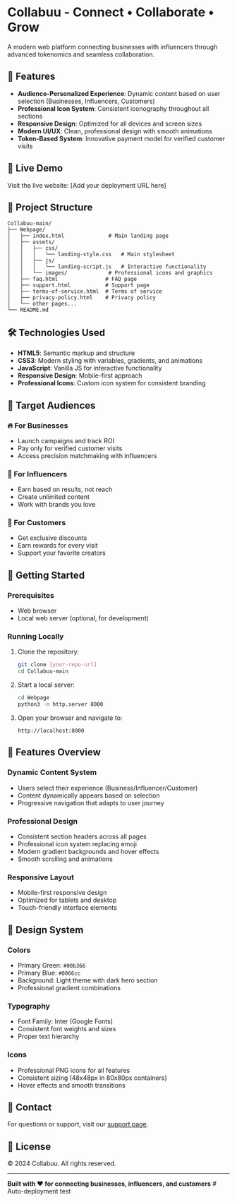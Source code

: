 # Collabuu - Connect • Collaborate • Grow

A modern web platform connecting businesses with influencers through advanced tokenomics and seamless collaboration.

## 🌟 Features

- **Audience-Personalized Experience**: Dynamic content based on user selection (Businesses, Influencers, Customers)
- **Professional Icon System**: Consistent iconography throughout all sections
- **Responsive Design**: Optimized for all devices and screen sizes
- **Modern UI/UX**: Clean, professional design with smooth animations
- **Token-Based System**: Innovative payment model for verified customer visits

## 🚀 Live Demo

Visit the live website: [Add your deployment URL here]

## 📁 Project Structure

```
Collabuu-main/
├── Webpage/
│   ├── index.html              # Main landing page
│   ├── assets/
│   │   ├── css/
│   │   │   └── landing-style.css   # Main stylesheet
│   │   ├── js/
│   │   │   └── landing-script.js   # Interactive functionality
│   │   └── images/             # Professional icons and graphics
│   ├── faq.html               # FAQ page
│   ├── support.html           # Support page
│   ├── terms-of-service.html  # Terms of service
│   ├── privacy-policy.html    # Privacy policy
│   └── other pages...
└── README.md
```

## 🛠️ Technologies Used

- **HTML5**: Semantic markup and structure
- **CSS3**: Modern styling with variables, gradients, and animations
- **JavaScript**: Vanilla JS for interactive functionality
- **Responsive Design**: Mobile-first approach
- **Professional Icons**: Custom icon system for consistent branding

## 🎯 Target Audiences

### 🔥 For Businesses
- Launch campaigns and track ROI
- Pay only for verified customer visits
- Access precision matchmaking with influencers

### 🎥 For Influencers
- Earn based on results, not reach
- Create unlimited content
- Work with brands you love

### 👥 For Customers
- Get exclusive discounts
- Earn rewards for every visit
- Support your favorite creators

## 🚀 Getting Started

### Prerequisites
- Web browser
- Local web server (optional, for development)

### Running Locally

1. Clone the repository:
   ```bash
   git clone [your-repo-url]
   cd Collabuu-main
   ```

2. Start a local server:
   ```bash
   cd Webpage
   python3 -m http.server 8000
   ```

3. Open your browser and navigate to:
   ```
   http://localhost:8000
   ```

## 📱 Features Overview

### Dynamic Content System
- Users select their experience (Business/Influencer/Customer)
- Content dynamically appears based on selection
- Progressive navigation that adapts to user journey

### Professional Design
- Consistent section headers across all pages
- Professional icon system replacing emoji
- Modern gradient backgrounds and hover effects
- Smooth scrolling and animations

### Responsive Layout
- Mobile-first responsive design
- Optimized for tablets and desktop
- Touch-friendly interface elements

## 🎨 Design System

### Colors
- Primary Green: `#00b366`
- Primary Blue: `#0066cc`
- Background: Light theme with dark hero section
- Professional gradient combinations

### Typography
- Font Family: Inter (Google Fonts)
- Consistent font weights and sizes
- Proper text hierarchy

### Icons
- Professional PNG icons for all features
- Consistent sizing (48x48px in 80x80px containers)
- Hover effects and smooth transitions

## 📧 Contact

For questions or support, visit our [support page](Webpage/support.html).

## 📄 License

© 2024 Collabuu. All rights reserved.

---

**Built with ❤️ for connecting businesses, influencers, and customers** # Auto-deployment test
